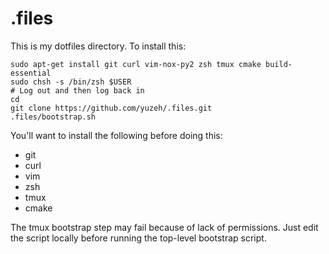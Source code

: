 # .files
This is my dotfiles directory. To install this:

    sudo apt-get install git curl vim-nox-py2 zsh tmux cmake build-essential
    sudo chsh -s /bin/zsh $USER
    # Log out and then log back in
    cd
    git clone https://github.com/yuzeh/.files.git
    .files/bootstrap.sh

You'll want to install the following before doing this:
- git
- curl
- vim
- zsh
- tmux
- cmake

The tmux bootstrap step may fail because of lack of permissions. Just edit the script locally before running the top-level bootstrap script.
